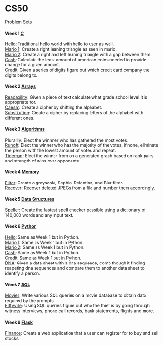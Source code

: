 # CS50
Problem Sets

#### Week 1 [C](https://cs50.harvard.edu/x/2021/psets/1/)
[Hello](https://github.com/DanielTran0/CS50/blob/main/pset1/hello/hello.c): Traditional hello world with hello to user as well.  
[Mario 1](https://github.com/DanielTran0/CS50/blob/main/pset1/mario/mario1.c): Create a right leaning triangle as seen in mario.  
[Mario 2](https://github.com/DanielTran0/CS50/blob/main/pset1/mario/mario2.c): Create a right and left leaning triangle with a gap between them.  
[Cash](https://github.com/DanielTran0/CS50/blob/main/pset1/cash/cash.c): Calculate the least amount of american coins needed to provide change for a given amount.   
[Credit](https://github.com/DanielTran0/CS50/tree/main/pset1/credit/credit.c): Given a series of digits figure out which credit card company the digits belong to.   

#### Week 2 [Arrays](https://cs50.harvard.edu/x/2021/psets/2/)
[Readability](https://github.com/DanielTran0/CS50/blob/main/pset2/readability/readability.c): Given a piece of text calculate what grade school level it is appropriate for.  
[Caesar](https://github.com/DanielTran0/CS50/blob/main/pset2/caesar/caesar.c): Create a cipher by shifting the alphabet.    
[Substitution](https://github.com/DanielTran0/CS50/blob/main/pset2/substitution/substitution.c): Create a cipher by replacing letters of the alphabet with different ones.   

#### Week 3 [Algorithms](https://cs50.harvard.edu/x/2021/psets/3/)
[Plurality](https://github.com/DanielTran0/CS50/blob/main/pset3/plurality/plurality.c): Elect the winnner who has gathered the most votes.  
[Runoff](https://github.com/DanielTran0/CS50/blob/main/pset3/runoff/runoff.c): Elect the winner who has the majority of the votes, if none, eliminate the person with the lowest amount of votes and repeat.  
[Tideman](https://github.com/DanielTran0/CS50/blob/main/pset3/tideman/tideman.c): Elect the winner from on a generated graph based on rank pairs and strength of wins over opponents.  

#### Week 4 [Memory](https://cs50.harvard.edu/x/2021/psets/4)
[Filter](https://github.com/DanielTran0/CS50/blob/main/pset4/filter/helpers.c): Create a greyscale, Sephia, Relection, and Blur filter.  
[Recover](https://github.com/DanielTran0/CS50/blob/main/pset4/recover/recover.c): Recover deleted JPEGs from a file and number them accordingly.

#### Week 5 [Data Structures](https://cs50.harvard.edu/x/2021/psets/5)
[Speller](https://github.com/DanielTran0/CS50/blob/main/pset5/speller/dictionary.c): Create the fastest spell checker possible using a dictionary of 140,000 words and any input text.  

#### Week 6 [Python](https://cs50.harvard.edu/x/2021/psets/6)
[Hello](https://github.com/DanielTran0/CS50/blob/main/pset6/hello/hello.py): Same as Week 1 but in Python.  
[Mario 1](https://github.com/DanielTran0/CS50/blob/main/pset6/mario/less/mario.py): Same as Week 1 but in Python.  
[Mario 2](https://github.com/DanielTran0/CS50/blob/main/pset6/mario/more/mario.py): Same as Week 1 but in Python.  
[Cash](https://github.com/DanielTran0/CS50/blob/main/pset6/cash/cash.py): Same as Week 1 but in Python.  
[Credit](https://github.com/DanielTran0/CS50/blob/main/pset6/credit/credit.py): Same as Week 1 but in Python.  
[DNA](https://github.com/DanielTran0/CS50/blob/main/pset6/dna/dna.py): Given a data sheet with a dna sequence, comb though it finding reapeting dna sequences and compare them to another data sheet to identify a person.

#### Week 7 [SQL](https://cs50.harvard.edu/x/2021/psets/7)
[Movies](https://github.com/DanielTran0/CS50/tree/main/pset7/movies): Write various SQL queries on a movie database to obtain data required by the prompts.  
[Fiftyville](https://github.com/DanielTran0/CS50/blob/main/pset7/fiftyville/log.sql): Using SQL queries figure out who the thief is by going through witness interviews, phone call records, bank statements, flights and more.  

#### Week 9 [Flask](https://cs50.harvard.edu/x/2021/psets/9)
[Finance](https://github.com/DanielTran0/CS50/blob/main/pset9/finance/application.py): Create a web application that a user can register for to buy and sell stocks.  
 
